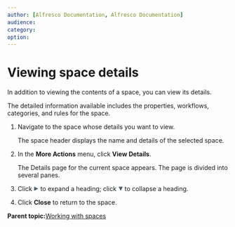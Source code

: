 ```yaml
---
author: [Alfresco Documentation, Alfresco Documentation]
audience: 
category: 
option: 
---
```


# Viewing space details

In addition to viewing the contents of a space, you can view its details.

The detailed information available includes the properties, workflows, categories, and rules for the space.

1.  Navigate to the space whose details you want to view.

    The space header displays the name and details of the selected space.

2.  In the **More Actions** menu, click **View Details**.

    The Details page for the current space appears. The page is divided into several panes.

3.  Click ![Expand](../images/im-expand.png) to expand a heading; click ![Collapse](../images/im-collapse.png) to collapse a heading.

4.  Click **Close** to return to the space.


**Parent topic:**[Working with spaces](../concepts/cuh-spaces.md)

